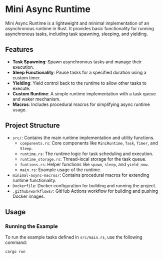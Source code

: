 # Mini Async Runtime

Mini Async Runtime is a lightweight and minimal implementation of an asynchronous runtime in Rust. It provides basic functionality for running asynchronous tasks, including task spawning, sleeping, and yielding.

## Features

- **Task Spawning**: Spawn asynchronous tasks and manage their execution.
- **Sleep Functionality**: Pause tasks for a specified duration using a custom timer.
- **Yielding**: Yield control back to the runtime to allow other tasks to execute.
- **Custom Runtime**: A simple runtime implementation with a task queue and waker mechanism.
- **Macros**: Includes procedural macros for simplifying async runtime usage.

## Project Structure

- `src/`: Contains the main runtime implementation and utility functions.
  - `components.rs`: Core components like `MiniRuntime`, `Task`, `Timer`, and `Sleep`.
  - `runtime.rs`: The runtime logic for task scheduling and execution.
  - `runtime_storage.rs`: Thread-local storage for the task queue.
  - `funtions.rs`: Helper functions like `spawn`, `sleep`, and `yield_now`.
  - `main.rs`: Example usage of the runtime.
- `minimal-async-macros/`: Contains procedural macros for extending runtime functionality.
- `Dockerfile`: Docker configuration for building and running the project.
- `.github/workflows/`: GitHub Actions workflow for building and pushing Docker images.

## Usage

### Running the Example

To run the example tasks defined in `src/main.rs`, use the following command:

```sh
cargo run
```
